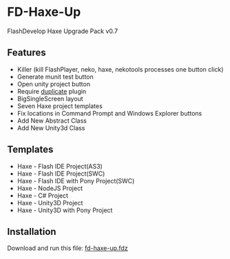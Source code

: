 FD-Haxe-Up
====================================
FlashDevelop Haxe Upgrade Pack v0.7

Features
------------------------------------------------------------
- Killer (kill FlashPlayer, neko, haxe, nekotools processes one button click)
- Generate munit test button
- Open unity project button
- Require <a href="http://www.flashdevelop.org/community/viewtopic.php?t=2993">duplicate</a> plugin
- BigSingleScreen layout
- Seven Haxe project templates
- Fix locations in Command Prompt and Windows Explorer buttons
- Add New Abstract Class
- Add New Unity3d Class

Templates
------------------------------------------------------------
- Haxe - Flash IDE Project(AS3)
- Haxe - Flash IDE Project(SWC)
- Haxe - Flash IDE with Pony Project(SWC)
- Haxe - NodeJS Project
- Haxe - C# Project
- Haxe - Unity3D Project
- Haxe - Unity3D with Pony Project

Installation
------------------------------------------------------------
Download and run this file: <a href="https://github.com/AxGord/FD-Haxe-Up/releases/download/0.7/fd-haxe-up.fdz">fd-haxe-up.fdz</a>